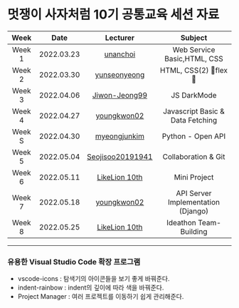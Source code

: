 # 멋쟁이 사자처럼 10기 공통교육 세션 자료



| Week |   Date   | Lecturer | Subject |  
| :---: | :-----: | :------: | :------: |
| Week 1| 2022.03.23| [unanchoi](https://github.com/unanchoi) | Web Service Basic,HTML, CSS|
| Week 2| 2022.03.30| [yunseonyeong](https://github.com/yunseonyeong) | HTML, CSS(2) 🤘flex🤘|
| Week 3| 2022.04.06| [Jiwon-Jeong99](https://github.com/Jiwon-Jeong99) | JS DarkMode|
| Week 4| 2022.04.27| [youngkwon02](https://github.com/youngkwon02) | Javascript Basic & Data Fetching |
| Week S| 2022.04.30| [myeongjunkim](https://github.com/myeongjunkim) | Python - Open API |
| Week 5| 2022.05.04| [Seojisoo20191941](https://github.com/Seojisoo20191941) | Collaboration & Git |
| Week 6| 2022.05.11| [LikeLion 10th](https://github.com/LikeLion-at-CAU-10th) | Mini Project |
| Week 7| 2022.05.18| [youngkwon02](https://github.com/youngkwon02) | API Server Implementation (Django) |
| Week 8| 2022.05.25| [LikeLion 10th](https://github.com/LikeLion-at-CAU-10th) | Ideathon Team-Building |


---

### 유용한 Visual Studio Code 확장 프로그램
- vscode-icons : 탐색기의 아이콘들을 보기 좋게 바꿔준다.
- indent-rainbow : indent의 깊이에 따라 색을 바꿔준다.
- Project Manager : 여러 프로젝트를 이동하기 쉽게 관리해준다.

